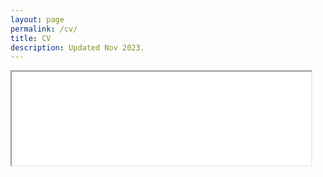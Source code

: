 ```yaml
---
layout: page
permalink: /cv/
title: CV
description: Updated Nov 2023. 
---
```

<!--- You can also download a copy <a class="page-link" target="_blank" href="{{ '/assets/pdf/Yoon_CV.pdf' | prepend: site.baseurl | prepend: site.url }}">here</a>. <br> --->
<iframe src="{{ '/assets/pdf/Yoon_CV.pdf#toolbar=0' | prepend: site.baseurl | prepend: site.url }}" style="width: 95%" class="myIframe" >
<p>Hi SOF</p>
</iframe>

<script type="text/javascript" language="javascript"> 
$('.myIframe').css('height', $(window).height()+'px');
</script>
